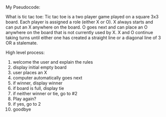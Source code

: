 My Pseudocode:

What is tic tac toe:
Tic tac toe is a two player game played on a square 3x3 board. Each player is
assigned a role (either X or O). X always starts and can put an X anywhere on the board. O goes next and can place an O anywhere on the board that is not currently used by X. X and O continue taking turns until either one has created a straight line or a diagonal line of 3 OR a stalemate.

High level process:
1. welcome the user and explain the rules
2. display initial empty board
3. user places an X
4. computer automatically goes next
5. if winner, display winner
6. if board is full, display tie
7. if neither winner or tie, go to #2
8. Play again?
9. if yes, go to 2
10. goodbye


